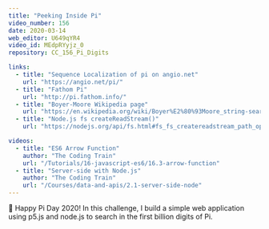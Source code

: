 ```yaml
---
title: "Peeking Inside Pi"
video_number: 156
date: 2020-03-14
web_editor: U649qYR4
video_id: MEdpRYyjz_0
repository: CC_156_Pi_Digits

links:
  - title: "Sequence Localization of pi on angio.net"
    url: "https://angio.net/pi/"
  - title: "Fathom Pi"
    url: "http://pi.fathom.info/"
  - title: "Boyer-Moore Wikipedia page"
    url: "https://en.wikipedia.org/wiki/Boyer%E2%80%93Moore_string-search_algorithm"
  - title: "Node.js fs createReadStream()"
    url: "https://nodejs.org/api/fs.html#fs_fs_createreadstream_path_options"

videos:
  - title: "ES6 Arrow Function"
    author: "The Coding Train"
    url: "/Tutorials/16-javascript-es6/16.3-arrow-function"
  - title: "Server-side with Node.js"
    author: "The Coding Train"
    url: "/Courses/data-and-apis/2.1-server-side-node"
---
```

🥧 Happy Pi Day 2020! In this challenge, I build a simple web application using p5.js and node.js to search in the first billion digits of Pi.
